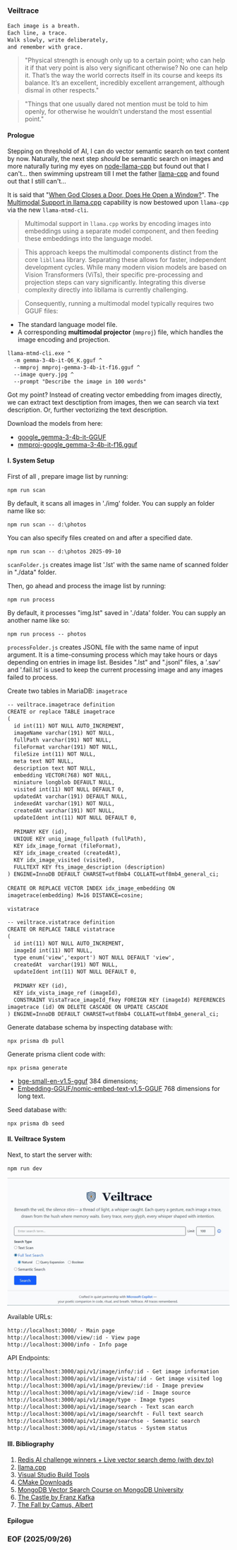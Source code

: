 ### Veiltrace
```
Each image is a breath. 
Each line, a trace. 
Walk slowly, write deliberately, 
and remember with grace. 
```

> "Physical strength is enough only up to a certain point; who can help it if that very point is also very significant otherwise? No one can help it. That’s the way the world corrects itself in its course and keeps its balance. It’s an excellent, incredibly excellent arrangement, although dismal in other respects."

> "Things that one usually dared not mention must be told to him openly, for otherwise he wouldn’t understand the most essential point."

#### Prologue 
Stepping on threshold of AI, I can do vector semantic search on text content by now. Naturally, the next step *should* be semantic search on images and more naturally turing my eyes on [node-llama-cpp](https://github.com/withcatai/node-llama-cpp) but found out that I can't... then swimming upstream till I met the father [llama-cpp](https://github.com/ggml-org/llama.cpp) and found out that I still can't... 

It is said that "[When God Closes a Door, Does He Open a Window?](https://www.gty.org/blogs/B160203/when-god-closes-a-door-he-opens-a-window)". The [Multimodal Support in llama.cpp](https://github.com/ggml-org/llama.cpp/blob/master/tools/mtmd/README.md) capability is now bestowed upon `llama-cpp` via the new `llama-mtmd-cli`.

> Multimodal support in `llama.cpp` works by encoding images into embeddings using a separate model component, and then feeding these embeddings into the language model.

> This approach keeps the multimodal components distinct from the core `libllama` library. Separating these allows for faster, independent development cycles. While many modern vision models are based on Vision Transformers (ViTs), their specific pre-processing and projection steps can vary significantly. Integrating this diverse complexity directly into libllama is currently challenging. 

> Consequently, running a multimodal model typically requires two GGUF files:
- The standard language model file.
- A corresponding **multimodal projector** (`mmproj`) file, which handles the image encoding and projection.

```
llama-mtmd-cli.exe ^
  -m gemma-3-4b-it-Q6_K.gguf ^
  --mmproj mmproj-gemma-3-4b-it-f16.gguf ^
  --image query.jpg ^
  --prompt "Describe the image in 100 words"
```

Got my point? Instead of creating vector embedding from images directly, we can extract text desctiption from images, then we can search via text description. Or, further vectorizing the text description. 

Download the models from here: 
- [google_gemma-3-4b-it-GGUF](https://huggingface.co/bartowski/google_gemma-3-4b-it-GGUF/blob/main/google_gemma-3-4b-it-Q6_K.gguf)
- [mmproj-google_gemma-3-4b-it-f16.gguf](https://huggingface.co/bartowski/google_gemma-3-4b-it-GGUF/blob/main/mmproj-google_gemma-3-4b-it-f16.gguf)


#### I. System Setup 
First of all , prepare image list by running: 
```
npm run scan 
```

By default, it scans all images in './img' folder. You can supply an folder name like so: 
```
npm run scan -- d:\photos
```

You can also specify files created on and after a specified date. 
```
npm run scan -- d:\photos 2025-09-10 
```

`scanFolder.js` creates image list '.lst' with the same name of scanned folder in "./data" folder. 

Then, go ahead and process the image list by running: 
```
npm run process
```

By default, it processes "img.lst" saved in './data' folder. You can supply an another name like so: 
```
npm run process -- photos
```

`processFolder.js` creates JSONL file with the same name of input argument. It is a time-consuming process which may take hours or days depending on entries in image list. Besides ".lst" and ".jsonl" files, a '.sav' and '.fail.lst' is used to keep the current processing image and any images failed to process. 

Create two tables in MariaDB:
`imagetrace`
```
-- veiltrace.imagetrace definition
CREATE or replace TABLE imagetrace 
(
  id int(11) NOT NULL AUTO_INCREMENT,
  imageName varchar(191) NOT NULL,
  fullPath varchar(191) NOT NULL,
  fileFormat varchar(191) NOT NULL,
  fileSize int(11) NOT NULL,
  meta text NOT NULL,
  description text NOT NULL,
  embedding VECTOR(768) NOT NULL, 
  miniature longblob DEFAULT NULL,
  visited int(11) NOT NULL DEFAULT 0,
  updatedAt varchar(191) DEFAULT NULL,
  indexedAt varchar(191) NOT NULL,
  createdAt varchar(191) NOT NULL,
  updateIdent int(11) NOT NULL DEFAULT 0,
  
  PRIMARY KEY (id),
  UNIQUE KEY uniq_image_fullpath (fullPath),
  KEY idx_image_format (fileFormat),
  KEY idx_image_created (createdAt),
  KEY idx_image_visited (visited),
  FULLTEXT KEY fts_image_description (description)
) ENGINE=InnoDB DEFAULT CHARSET=utf8mb4 COLLATE=utf8mb4_general_ci;

CREATE OR REPLACE VECTOR INDEX idx_image_embedding ON imagetrace(embedding) M=16 DISTANCE=cosine; 
```

`vistatrace`
```
-- veiltrace.vistatrace definition
CREATE OR REPLACE TABLE vistatrace 
(
  id int(11) NOT NULL AUTO_INCREMENT,
  imageId int(11) NOT NULL,
  type enum('view','export') NOT NULL DEFAULT 'view',
  createdAt  varchar(191) NOT NULL,
  updateIdent int(11) NOT NULL DEFAULT 0,
  
  PRIMARY KEY (id),
  KEY idx_vista_image_ref (imageId),
  CONSTRAINT VistaTrace_imageId_fkey FOREIGN KEY (imageId) REFERENCES imagetrace (id) ON DELETE CASCADE ON UPDATE CASCADE
) ENGINE=InnoDB DEFAULT CHARSET=utf8mb4 COLLATE=utf8mb4_general_ci;
```

Generate database schema by inspecting database with: 
```
npx prisma db pull 
```

Generate prisma client code with: 
```
npx prisma generate 
```

- [bge-small-en-v1.5-gguf](https://huggingface.co/CompendiumLabs/bge-small-en-v1.5-gguf) 384 dimensions;  
- [Embedding-GGUF/nomic-embed-text-v1.5-GGUF](https://www.modelscope.cn/models/Embedding-GGUF/nomic-embed-text-v1.5-GGUF) 768 dimensions for long text.

Seed database with: 
```
npx prisma db seed
```


#### II. Veiltrace System
Next, to start the server with: 
```
npm run dev
```

![alt main](imgx/veiltrace-main.JPG)

Available URLs: 
```
http://localhost:3000/ - Main page
http://localhost:3000/view/:id - View page 
http://localhost:3000/info - Info page 
```

API Endpoints: 
```
http://localhost:3000/api/v1/image/info/:id - Get image information
http://localhost:3000/api/v1/image/vista/:id - Get image visited log
http://localhost:3000/api/v1/image/preview/:id - Image preview 
http://localhost:3000/api/v1/image/view/:id - Image source
http://localhost:3000/api/v1/image/type - Image types
http://localhost:3000/api/v1/image/search - Text scan earch
http://localhost:3000/api/v1/image/searchft - Full text search
http://localhost:3000/api/v1/image/searchse - Semantic search
http://localhost:3000/api/v1/image/status - System status 
```


#### III. Bibliography 
1. [Redis AI challenge winners + Live vector search demo (with dev.to)](https://youtu.be/lBIdrGiDMok)
2. [llama.cpp](https://github.com/ggml-org/llama.cpp)
3. [Visual Studio Build Tools](https://visualstudio.microsoft.com/downloads/#build-tools-for-visual-studio-2022)
4. [CMake Downloads](https://cmake.org/download/)
5. [MongoDB Vector Search Course on MongoDB University](https://learn.mongodb.com/courses/using-vector-search-for-semantic-search)
6. [The Castle by Franz Kafka](https://files.libcom.org/files/Franz%20Kafka-The%20Castle%20(Oxford%20World's%20Classics)%20(2009).pdf)
7. [The Fall by Camus, Albert](https://archive.org/details/in.ernet.dli.2015.125150/page/n1/mode/2up)


#### Epilogue


### EOF (2025/09/26)
